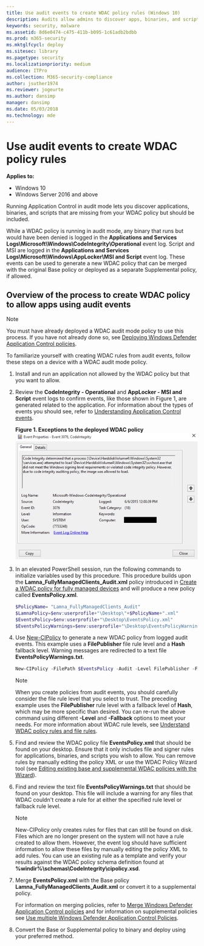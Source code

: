 ```yaml
---
title: Use audit events to create WDAC policy rules (Windows 10)
description: Audits allow admins to discover apps, binaries, and scripts that should be added to the WDAC policy.
keywords: security, malware
ms.assetid: 8d6e0474-c475-411b-b095-1c61adb2bdbb
ms.prod: m365-security
ms.mktglfcycl: deploy
ms.sitesec: library
ms.pagetype: security
ms.localizationpriority: medium
audience: ITPro
ms.collection: M365-security-compliance
author: jsuther1974
ms.reviewer: jogeurte
ms.author: dansimp
manager: dansimp
ms.date: 05/03/2018
ms.technology: mde
---
```


# Use audit events to create WDAC policy rules

**Applies to:**

- Windows 10
- Windows Server 2016 and above

Running Application Control in audit mode lets you discover applications, binaries, and scripts that are missing from your WDAC policy but should be included.

While a WDAC policy is running in audit mode, any binary that runs but would have been denied is logged in the **Applications and Services Logs\\Microsoft\\Windows\\CodeIntegrity\\Operational** event log. Script and MSI are logged in the **Applications and Services Logs\\Microsoft\\Windows\\AppLocker\\MSI and Script** event log. These events can be used to generate a new WDAC policy that can be merged with the original Base policy or deployed as a separate Supplemental policy, if allowed.

## Overview of the process to create WDAC policy to allow apps using audit events

> [!Note]
> You must have already deployed a WDAC audit mode policy to use this process. If you have not already done so, see [Deploying Windows Defender Application Control policies](windows-defender-application-control-deployment-guide.md).

To familiarize yourself with creating WDAC rules from audit events, follow these steps on a device with a WDAC audit mode policy.

1. Install and run an application not allowed by the WDAC policy but that you want to allow.

2. Review the **CodeIntegrity - Operational** and **AppLocker - MSI and Script** event logs to confirm events, like those shown in Figure 1, are generated related to the application. For information about the types of events you should see, refer to [Understanding Application Control events](event-id-explanations.md).

   **Figure 1. Exceptions to the deployed WDAC policy**
   ![Event showing exception to WDAC policy.](images/dg-fig23-exceptionstocode.png)

3. In an elevated PowerShell session, run the following commands to initialize variables used by this procedure. This procedure builds upon the **Lamna_FullyManagedClients_Audit.xml** policy introduced in [Create a WDAC policy for fully managed devices](create-wdac-policy-for-fully-managed-devices.md) and will produce a new policy called **EventsPolicy.xml**.

   ```powershell
   $PolicyName= "Lamna_FullyManagedClients_Audit"
   $LamnaPolicy=$env:userprofile+"\Desktop\"+$PolicyName+".xml"
   $EventsPolicy=$env:userprofile+"\Desktop\EventsPolicy.xml"
   $EventsPolicyWarnings=$env:userprofile+"\Desktop\EventsPolicyWarnings.txt"
   ```

4. Use [New-CIPolicy](/powershell/module/configci/new-cipolicy) to generate a new WDAC policy from logged audit events. This example uses a **FilePublisher** file rule level and a **Hash** fallback level. Warning messages are redirected to a text file **EventsPolicyWarnings.txt**.

   ```powershell
   New-CIPolicy -FilePath $EventsPolicy -Audit -Level FilePublisher -Fallback Hash –UserPEs -MultiplePolicyFormat 3> $EventsPolicyWarnings
   ```

   > [!NOTE]
   > When you create policies from audit events, you should carefully consider the file rule level that you select to trust. The preceding example uses the **FilePublisher** rule level with a fallback level of  **Hash**, which may be more specific than desired. You can re-run the above command using different **-Level** and **-Fallback** options to meet your needs. For more information about WDAC rule levels, see [Understand WDAC policy rules and file rules](select-types-of-rules-to-create.md).

5. Find and review the WDAC policy file **EventsPolicy.xml** that should be found on your desktop. Ensure that it only includes file and signer rules for applications, binaries, and scripts you wish to allow. You can remove rules by manually editing the policy XML or use the WDAC Policy Wizard tool (see [Editing existing base and supplemental WDAC policies with the Wizard](wdac-wizard-editing-policy.md)).

6. Find and review the text file **EventsPolicyWarnings.txt** that should be found on your desktop. This file will include a warning for any files that WDAC couldn't create a rule for at either the specified rule level or fallback rule level.

   > [!NOTE]
   > New-CIPolicy only creates rules for files that can still be found on disk. Files which are no longer present on the system will not have a rule created to allow them. However, the event log should have sufficient information to allow these files by manually editing the policy XML to add rules. You can use an existing rule as a template and verify your results against the WDAC policy schema definition found at **%windir%\schemas\CodeIntegrity\cipolicy.xsd**.

7. Merge **EventsPolicy.xml** with the Base policy **Lamna_FullyManagedClients_Audit.xml** or convert it to a supplemental policy.

    For information on merging policies, refer to [Merge Windows Defender Application Control policies](merge-windows-defender-application-control-policies.md) and for information on supplemental policies see [Use multiple Windows Defender Application Control Policies](deploy-multiple-windows-defender-application-control-policies.md).

8. Convert the Base or Supplemental policy to binary and deploy using your preferred method.
